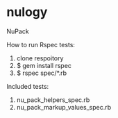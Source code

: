 # nulogy
NuPack

How to run Rspec tests:

1. clone respoitory
2. $ gem install rspec
3. $ rspec spec/*.rb

Included tests:
1. nu_pack_helpers_spec.rb
2. nu_pack_markup_values_spec.rb


